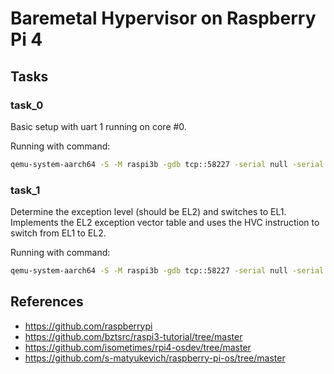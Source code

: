 # Baremetal Hypervisor on Raspberry Pi 4

## Tasks

### task_0
Basic setup with uart 1 running on core #0.

Running with command:
```bash
qemu-system-aarch64 -S -M raspi3b -gdb tcp::58227 -serial null -serial stdio -kernel kernel8.img
```

### task_1
Determine the exception level (should be EL2) and switches to EL1.
Implements the EL2 exception vector table and uses the HVC instruction to switch from EL1 to EL2.

Running with command:
```bash
qemu-system-aarch64 -S -M raspi3b -gdb tcp::58227 -serial null -serial stdio -d int -kernel kernel8.img
```

## References
- https://github.com/raspberrypi
- https://github.com/bztsrc/raspi3-tutorial/tree/master
- https://github.com/isometimes/rpi4-osdev/tree/master
- https://github.com/s-matyukevich/raspberry-pi-os/tree/master